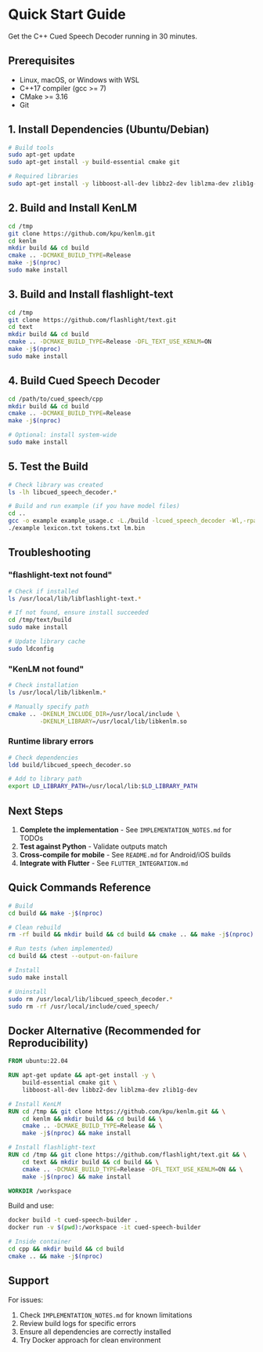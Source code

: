 # Quick Start Guide

Get the C++ Cued Speech Decoder running in 30 minutes.

## Prerequisites

- Linux, macOS, or Windows with WSL
- C++17 compiler (gcc >= 7)
- CMake >= 3.16
- Git

## 1. Install Dependencies (Ubuntu/Debian)

```bash
# Build tools
sudo apt-get update
sudo apt-get install -y build-essential cmake git

# Required libraries
sudo apt-get install -y libboost-all-dev libbz2-dev liblzma-dev zlib1g-dev
```

## 2. Build and Install KenLM

```bash
cd /tmp
git clone https://github.com/kpu/kenlm.git
cd kenlm
mkdir build && cd build
cmake .. -DCMAKE_BUILD_TYPE=Release
make -j$(nproc)
sudo make install
```

## 3. Build and Install flashlight-text

```bash
cd /tmp
git clone https://github.com/flashlight/text.git
cd text
mkdir build && cd build
cmake .. -DCMAKE_BUILD_TYPE=Release -DFL_TEXT_USE_KENLM=ON
make -j$(nproc)
sudo make install
```

## 4. Build Cued Speech Decoder

```bash
cd /path/to/cued_speech/cpp
mkdir build && cd build
cmake .. -DCMAKE_BUILD_TYPE=Release
make -j$(nproc)

# Optional: install system-wide
sudo make install
```

## 5. Test the Build

```bash
# Check library was created
ls -lh libcued_speech_decoder.*

# Build and run example (if you have model files)
cd ..
gcc -o example example_usage.c -L./build -lcued_speech_decoder -Wl,-rpath,./build
./example lexicon.txt tokens.txt lm.bin
```

## Troubleshooting

### "flashlight-text not found"

```bash
# Check if installed
ls /usr/local/lib/libflashlight-text.*

# If not found, ensure install succeeded
cd /tmp/text/build
sudo make install

# Update library cache
sudo ldconfig
```

### "KenLM not found"

```bash
# Check installation
ls /usr/local/lib/libkenlm.*

# Manually specify path
cmake .. -DKENLM_INCLUDE_DIR=/usr/local/include \
         -DKENLM_LIBRARY=/usr/local/lib/libkenlm.so
```

### Runtime library errors

```bash
# Check dependencies
ldd build/libcued_speech_decoder.so

# Add to library path
export LD_LIBRARY_PATH=/usr/local/lib:$LD_LIBRARY_PATH
```

## Next Steps

1. **Complete the implementation** - See `IMPLEMENTATION_NOTES.md` for TODOs
2. **Test against Python** - Validate outputs match
3. **Cross-compile for mobile** - See `README.md` for Android/iOS builds
4. **Integrate with Flutter** - See `FLUTTER_INTEGRATION.md`

## Quick Commands Reference

```bash
# Build
cd build && make -j$(nproc)

# Clean rebuild
rm -rf build && mkdir build && cd build && cmake .. && make -j$(nproc)

# Run tests (when implemented)
cd build && ctest --output-on-failure

# Install
sudo make install

# Uninstall
sudo rm /usr/local/lib/libcued_speech_decoder.*
sudo rm -rf /usr/local/include/cued_speech/
```

## Docker Alternative (Recommended for Reproducibility)

```dockerfile
FROM ubuntu:22.04

RUN apt-get update && apt-get install -y \
    build-essential cmake git \
    libboost-all-dev libbz2-dev liblzma-dev zlib1g-dev

# Install KenLM
RUN cd /tmp && git clone https://github.com/kpu/kenlm.git && \
    cd kenlm && mkdir build && cd build && \
    cmake .. -DCMAKE_BUILD_TYPE=Release && \
    make -j$(nproc) && make install

# Install flashlight-text
RUN cd /tmp && git clone https://github.com/flashlight/text.git && \
    cd text && mkdir build && cd build && \
    cmake .. -DCMAKE_BUILD_TYPE=Release -DFL_TEXT_USE_KENLM=ON && \
    make -j$(nproc) && make install

WORKDIR /workspace
```

Build and use:

```bash
docker build -t cued-speech-builder .
docker run -v $(pwd):/workspace -it cued-speech-builder

# Inside container
cd cpp && mkdir build && cd build
cmake .. && make -j$(nproc)
```

## Support

For issues:
1. Check `IMPLEMENTATION_NOTES.md` for known limitations
2. Review build logs for specific errors
3. Ensure all dependencies are correctly installed
4. Try Docker approach for clean environment

